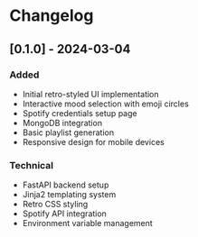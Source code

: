 # Changelog

## [0.1.0] - 2024-03-04

### Added
- Initial retro-styled UI implementation
- Interactive mood selection with emoji circles
- Spotify credentials setup page
- MongoDB integration
- Basic playlist generation
- Responsive design for mobile devices

### Technical
- FastAPI backend setup
- Jinja2 templating system
- Retro CSS styling
- Spotify API integration
- Environment variable management 